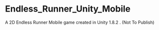 # Endless_Runner_Unity_Mobile
A 2D Endless Runner Mobile game created in Unity 1.8.2 . (Not To Publish)
